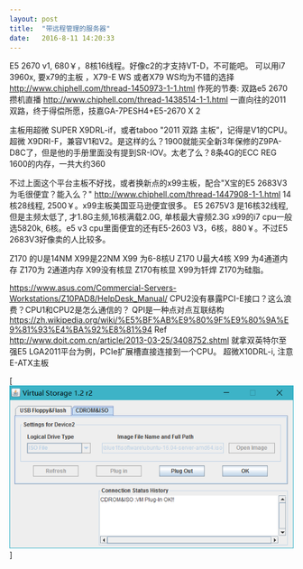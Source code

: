 ```yaml
---
layout: post
title:  "带远程管理的服务器"
date:   2016-8-11 14:20:33
---
```


E5 2670 v1, 680￥，8核16线程。好像c2的才支持VT-D，不可能吧。
可以用i7 3960x, 要x79的主板 ，X79-E WS 或者X79 WS均为不错的选择
http://www.chiphell.com/thread-1450973-1-1.html  作死的节奏: 双路e5 2670攒机直播
http://www.chiphell.com/thread-1438514-1-1.html  一直向往的2011双路，终于得偿所愿，技嘉GA-7PESH4+E5-2670 X 2

主板用超微 SUPER X9DRL-if，或者taboo "2011 双路 主板”，记得是V1的CPU。
超微 X9DRI-F，兼容V1和V2。是这样的么？1900就能买全新3年保修的Z9PA-D8C了，但是他的手册里面没有提到SR-IOV。太老了么？8条4G的ECC REG 1600的内存，一共大约360

不过上面这个平台主板不好找，或者换新点的x99主板，配合"X宝的E5 2683V3为毛很便宜？能入么？" http://www.chiphell.com/thread-1447908-1-1.html 14核28线程, 2500￥。x99主板美国亚马逊便宜很多。
E5 2675V3 是16核32线程, 但是主频太低了, 才1.8G主频,16核满载2.0G, 单核最大睿频2.3G
x99的i7 cpu一般选5820k, 6核。e5 v3 cpu里面便宜的还有E5-2603 V3，6核，880￥。不过E5 2683V3好像卖的人比较多。

Z170 的U是14NM X99是22NM X99 为6-8核U Z170 U最大4核 X99 为4通道内存 Z170为 2通道内存 X99没有核显 Z170有核显 X99为钎焊 Z170为硅脂。

https://www.asus.com/Commercial-Servers-Workstations/Z10PAD8/HelpDesk_Manual/
CPU2没有暴露PCI-E接口？这么浪费？CPU1和CPU2是怎么通信的？
QPI是一种点对点互联结构 https://zh.wikipedia.org/wiki/%E5%BF%AB%E9%80%9F%E9%80%9A%E9%81%93%E4%BA%92%E8%81%94
Ref http://www.doit.com.cn/article/2013-03-25/3408752.shtml 就拿双英特尔至强E5 LGA2011平台为例，PCIe扩展槽直接连接到一个CPU。
超微X10DRL-i, 注意E-ATX主板

[<img src="images/2016/1AA68EF2-EE94-41AD-8717-A70B69F6934D.png"/>]
